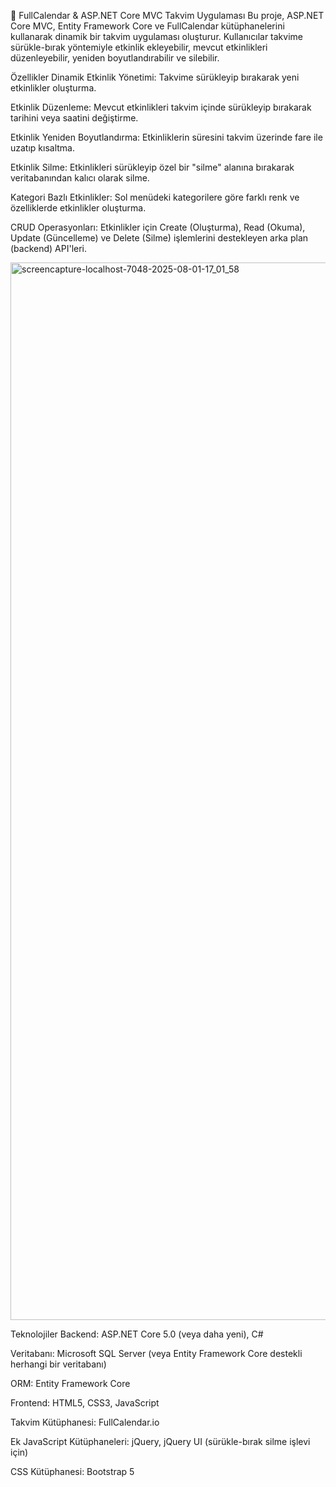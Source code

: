 📅 FullCalendar & ASP.NET Core MVC Takvim Uygulaması
Bu proje, ASP.NET Core MVC, Entity Framework Core ve FullCalendar kütüphanelerini kullanarak dinamik bir takvim uygulaması oluşturur. Kullanıcılar takvime sürükle-bırak yöntemiyle etkinlik ekleyebilir, mevcut etkinlikleri düzenleyebilir, yeniden boyutlandırabilir ve silebilir.

Özellikler
Dinamik Etkinlik Yönetimi: Takvime sürükleyip bırakarak yeni etkinlikler oluşturma.

Etkinlik Düzenleme: Mevcut etkinlikleri takvim içinde sürükleyip bırakarak tarihini veya saatini değiştirme.

Etkinlik Yeniden Boyutlandırma: Etkinliklerin süresini takvim üzerinde fare ile uzatıp kısaltma.

Etkinlik Silme: Etkinlikleri sürükleyip özel bir "silme" alanına bırakarak veritabanından kalıcı olarak silme.

Kategori Bazlı Etkinlikler: Sol menüdeki kategorilere göre farklı renk ve özelliklerde etkinlikler oluşturma.

CRUD Operasyonları: Etkinlikler için Create (Oluşturma), Read (Okuma), Update (Güncelleme) ve Delete (Silme) işlemlerini destekleyen arka plan (backend) API'leri.




<img width="2560" height="1692" alt="screencapture-localhost-7048-2025-08-01-17_01_58" src="https://github.com/user-attachments/assets/e7f31e9e-e402-4403-97d7-63d335087fba" />



Teknolojiler
Backend: ASP.NET Core 5.0 (veya daha yeni), C#

Veritabanı: Microsoft SQL Server (veya Entity Framework Core destekli herhangi bir veritabanı)

ORM: Entity Framework Core

Frontend: HTML5, CSS3, JavaScript

Takvim Kütüphanesi: FullCalendar.io

Ek JavaScript Kütüphaneleri: jQuery, jQuery UI (sürükle-bırak silme işlevi için)

CSS Kütüphanesi: Bootstrap 5
